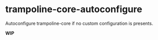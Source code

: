 # trampoline-core-autoconfigure

Autoconfigure trampoline-core if no custom configuration is presents.

**WIP**